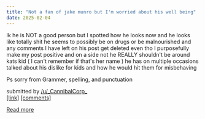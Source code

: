 ```yaml
---
title: "Not a fan of jake munro but I'm worried about his well being"
date: 2025-02-04
---
```

<!-- SC_OFF --><div class="md"><p>Ik he is NOT a good person but I spotted how he looks now and he looks like totally shit he seems to possibly be on drugs or be malnourished and any comments I have left on his post get deleted even tho I purposefully make my post positive and on a side not he REALLY shouldn't be around kats kid ( I can't remember if that's her name ) he has on multiple occasions talked about his dislike for kids and how he would hit them for misbehaving </p> <p>Ps sorry from Grammer, spelling, and punctuation</p> </div><!-- SC_ON --> &#32; submitted by &#32; <a href="https://www.reddit.com/user/_CannibalCorp_"> /u/_CannibalCorp_ </a> <br /> <span><a href="https://www.reddit.com/r/internetdrama/comments/1hyh26g/not_a_fan_of_jake_munro_but_im_worried_about_his/">[link]</a></span> &#32; <span><a href="https://www.reddit.com/r/internetdrama/comments/1hyh26g/not_a_fan_of_jake_munro_but_im_worried_about_his/">[comments]</a></span>
[Read more](https://www.reddit.com/r/internetdrama/comments/1hyh26g/not_a_fan_of_jake_munro_but_im_worried_about_his/)
